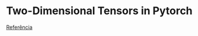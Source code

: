 # Two-Dimensional Tensors in Pytorch

[Referência](https://machinelearningmastery.com/two-dimensional-tensors-in-pytorch/)


